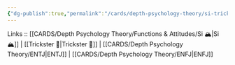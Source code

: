```yaml
---
{"dg-publish":true,"permalink":"/cards/depth-psychology-theory/si-trickster/","noteIcon":"","created":"2023-01-05T12:11:44.536+01:00","updated":"2023-03-09T09:58:29.355+01:00"}
---
```


Links :: [[CARDS/Depth Psychology Theory/Functions & Attitudes/Si 🏔️\|Si 🏔️]] | [[Trickster 🤡\|Trickster 🤡]] | [[CARDS/Depth Psychology Theory/ENTJ\|ENTJ]] | [[CARDS/Depth Psychology Theory/ENFJ\|ENFJ]]
